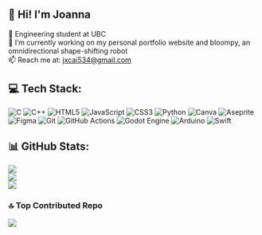 ## 🦭 Hi! I'm Joanna

🧠 Engineering student at UBC <br>
🔭 I’m currently working on my personal portfolio website and bloompy, an omnidirectional shape-shifting robot <br>
📫 Reach me at: jxcai534@gmail.com

## 💻 Tech Stack:
![C](https://img.shields.io/badge/c-%2300599C.svg?style=for-the-badge&logo=c&logoColor=white) ![C++](https://img.shields.io/badge/c++-%2300599C.svg?style=for-the-badge&logo=c%2B%2B&logoColor=white) ![HTML5](https://img.shields.io/badge/html5-%23E34F26.svg?style=for-the-badge&logo=html5&logoColor=white) ![JavaScript](https://img.shields.io/badge/javascript-%23323330.svg?style=for-the-badge&logo=javascript&logoColor=%23F7DF1E) ![CSS3](https://img.shields.io/badge/css3-%231572B6.svg?style=for-the-badge&logo=css3&logoColor=white) ![Python](https://img.shields.io/badge/python-3670A0?style=for-the-badge&logo=python&logoColor=ffdd54) ![Canva](https://img.shields.io/badge/Canva-%2300C4CC.svg?style=for-the-badge&logo=Canva&logoColor=white) ![Aseprite](https://img.shields.io/badge/Aseprite-FFFFFF?style=for-the-badge&logo=Aseprite&logoColor=#7D929E) ![Figma](https://img.shields.io/badge/figma-%23F24E1E.svg?style=for-the-badge&logo=figma&logoColor=white) ![Git](https://img.shields.io/badge/git-%23F05033.svg?style=for-the-badge&logo=git&logoColor=white) ![GitHub Actions](https://img.shields.io/badge/github%20actions-%232671E5.svg?style=for-the-badge&logo=githubactions&logoColor=white) ![Godot Engine](https://img.shields.io/badge/GODOT-%23FFFFFF.svg?style=for-the-badge&logo=godot-engine) ![Arduino](https://img.shields.io/badge/-Arduino-00979D?style=for-the-badge&logo=Arduino&logoColor=white) ![Swift](https://img.shields.io/badge/swift-F54A2A?style=for-the-badge&logo=swift&logoColor=white)
## 📊 GitHub Stats:
![](https://github-readme-stats.vercel.app/api?username=lejoannac&theme=blue_navy&hide_border=false&include_all_commits=true&count_private=false)<br/>
![](https://nirzak-streak-stats.vercel.app/?user=lejoannac&theme=blue_navy&hide_border=false)<br/>
![](https://github-readme-stats.vercel.app/api/top-langs/?username=lejoannac&theme=blue_navy&hide_border=false&include_all_commits=true&count_private=false&layout=compact)

### 🔝 Top Contributed Repo
![](https://github-contributor-stats.vercel.app/api?username=lejoannac&limit=5&theme=blue_navy&combine_all_yearly_contributions=true)

<!-- Proudly created with GPRM ( https://gprm.itsvg.in ) -->
